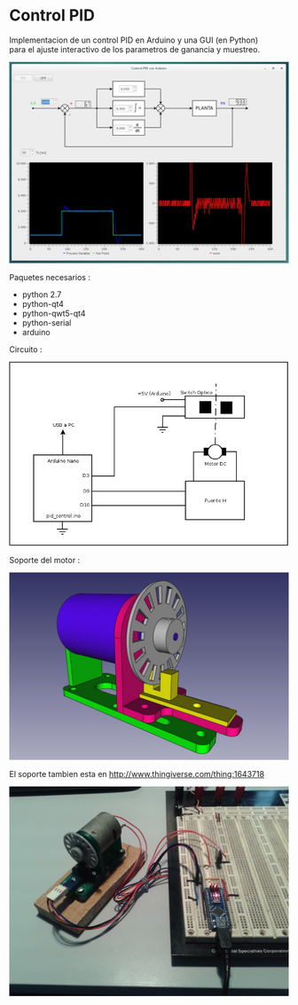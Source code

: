 Control PID 
===========

Implementacion de un control PID en Arduino y una GUI (en Python)   
para el ajuste interactivo de los parametros de ganancia y muestreo. 

![GUI](gui.jpg)

Paquetes necesarios :

* python 2.7
* python-qt4
* python-qwt5-qt4
* python-serial
* arduino

Circuito :

![circuito](circuito.jpg)

Soporte del motor : 

![soporte](soporte/ensamblaje.jpg)

El soporte tambien esta en http://www.thingiverse.com/thing:1643718

![foto](soporte/foto.jpg)

